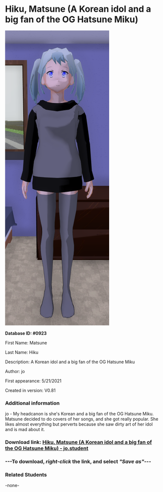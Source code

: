 # Hiku, Matsune (A Korean idol and a big fan of the OG Hatsune Miku)

<img src="../../Files/Images/Hiku, Matsune (A Korean idol and a big fan of the OG Hatsune Miku).png" title="Hiku, Matsune (A Korean idol and a big fan of the OG Hatsune Miku) - jo">

**Database ID: #0923**

First Name: Matsune

Last Name: Hiku

Description: A Korean idol and a big fan of the OG Hatsune Miku

Author: jo

First appearance: 5/21/2021

Created in version: V0.81

### Additional information

jo - My headcanon is she's Korean and a big fan of the OG Hatsune Miku. Matsune decided to do covers of her songs, and she got really popular. She likes almost everything but perverts because she saw dirty art of her idol and is mad about it.

### Download link: <a href="https://raw.githubusercontent.com/Arbiter1223/Daigaku-Gurashi-Custom-Students/master/Files/Student%20Files/Hiku%2C%20Matsune%20(A%20Korean%20idol%20and%20a%20big%20fan%20of%20the%20OG%20Hatsune%20Miku)%20-%20jo.student">Hiku, Matsune (A Korean idol and a big fan of the OG Hatsune Miku) - jo.student</a>

### ---**To download, _right-click_ the link, and select _"Save as"_**---

### Related Students

-none-
